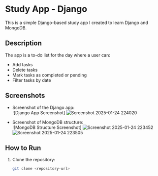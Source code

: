 # Study App - Django

This is a simple Django-based study app I created to learn Django and MongoDB.

## Description

The app is a to-do list for the day where a user can:
- Add tasks
- Delete tasks
- Mark tasks as completed or pending
- Filter tasks by date

## Screenshots

- Screenshot of the Django app:  
  ![Django App Screenshot]
  ![Screenshot 2025-01-24 224020](https://github.com/user-attachments/assets/9ee6265f-8b04-4b95-8af8-79f90ff870de)



- Screenshot of MongoDB structure:  
  ![MongoDB Structure Screenshot]
  ![Screenshot 2025-01-24 223452](https://github.com/user-attachments/assets/c11037e0-bd2a-435f-b3a5-ead7b9d6ca3c)
![Screenshot 2025-01-24 223505](https://github.com/user-attachments/assets/7ed18048-4895-4ce9-8bf7-d22a952addd7)


## How to Run

1. Clone the repository:
   ```bash
   git clone <repository-url>
